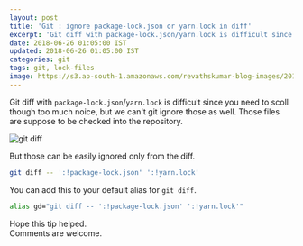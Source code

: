 ```yaml
---
layout: post
title: 'Git : ignore package-lock.json or yarn.lock in diff'
excerpt: 'Git diff with package-lock.json/yarn.lock is difficult since you need to scoll though too much noice, you can ignore those only for diff via this tip'
date: 2018-06-26 01:05:00 IST
updated: 2018-06-26 01:05:00 IST
categories: git
tags: git, lock-files
image: https://s3.ap-south-1.amazonaws.com/revathskumar-blog-images/2018/git-diff/git-diff-package-lock.png
---
```



Git diff with `package-lock.json`/`yarn.lock` is difficult since you need to scoll though too much noice, but we can't git ignore those as well. Those files are suppose to be checked into the repository.

![git diff][git_diff]

But those can be easily ignored only from the diff.

```sh
git diff -- ':!package-lock.json' ':!yarn.lock'
```

You can add this to your default alias for `git diff`.

```sh
alias gd="git diff -- ':!package-lock.json' ':!yarn.lock'"
```

Hope this tip helped.  
Comments are welcome.

[git_diff]: https://s3.ap-south-1.amazonaws.com/revathskumar-blog-images/2018/git-diff/git-diff-package-lock.png
